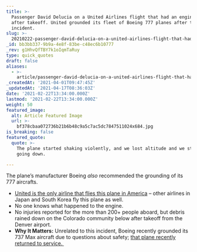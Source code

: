 ```yaml
---
title: >-
  Passenger David Delucia on a United Airlines flight that had an engine failure
  after takeoff. United grounded its fleet of Boeing 777 planes after the
  incident.
slug: >-
  20210222-passenger-david-delucia-on-a-united-airlines-flight-that-had-an-engine-failure-after
_id: bb3bb337-9b9a-4e8f-83be-c48ec6b10777
_rev: g1HhvQfTBY7k1oIqmTaRuy
type: quick_quotes
draft: false
aliases:
  - >-
    article/passenger-david-delucia-on-a-united-airlines-flight-that-had-an-engine-failure-after-takeoff-united-grounded-its-fleet-of-boeing-777-planes-after-the-incident/
_createdAt: '2021-04-01T09:47:45Z'
_updatedAt: '2021-04-17T08:36:03Z'
date: '2021-02-22T13:34:00.000Z'
lastmod: '2021-02-22T13:34:00.000Z'
weight: 50
featured_image:
  alt: Article Featured Image
  url: >-
    bf378cbaa072736b21b6b48c9a5c7ac5dc7847511024x684.jpg
is_breaking: false
featured_quote:
  quote: >-
    The plane started shaking violently, and we lost altitude and we started
    going down.

---
```

The plane’s manufacturer Boeing *also* recommended the grounding of its 777 aircrafts.

* [United is the only airline that flies this plane in America](https://www.bbc.com/news/world-us-canada-56149894) – other airlines in Japan and South Korea fly this plane as well.
* No one knows what happened to the engine.
* No injuries reported for the more than 200+ people aboard, but debris rained down on the Colorado community below after takeoff from the Denver airport.
* **Why It Matters:** Unrelated to this incident, Boeing recently grounded its 737 Max aircraft due to questions about safety; [that plane recently returned to service. ](https://www.npr.org/2020/12/29/951134212/boeing-737-max-completes-first-u-s-commercial-flight-since-it-was-grounded)